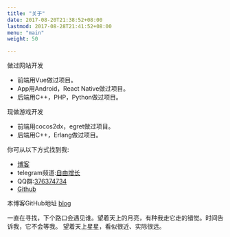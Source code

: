 ```yaml
---
title: "关于"
date: 2017-08-20T21:38:52+08:00
lastmod: 2017-08-28T21:41:52+08:00
menu: "main"
weight: 50

---
```


做过网站开发
* 前端用Vue做过项目。
* App用Android，React Native做过项目。
* 后端用C++，PHP，Python做过项目。    

现做游戏开发
* 前端用cocos2dx，egret做过项目。
* 后端用C++，Erlang做过项目。


你可从以下方式找到我:

* [博客](http://3tgame.github.io)
* telegram频道:[自由增长](https://t.me/ziyouzengzhang)
* QQ群:[376374734](https://jq.qq.com/?_wv=1027&k=5ggPyQW)
* [Github](https://github.com/3tgame)

本博客GitHub地址 [blog](https://github.com/3tgame/blog_hugo)

一直在寻找，下个路口会遇见谁。望着天上的月亮，有种我走它走的错觉。时间告诉我，它不会等我。 望着天上星星，看似很近、实际很远。